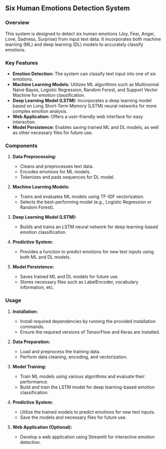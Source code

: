 ## Six Human Emotions Detection System

### Overview
This system is designed to detect six human emotions (Joy, Fear, Anger, Love, Sadness, Surprise) from input text data. It incorporates both machine learning (ML) and deep learning (DL) models to accurately classify emotions.

### Key Features
- **Emotion Detection:** The system can classify text input into one of six emotions.
- **Machine Learning Models:** Utilizes ML algorithms such as Multinomial Naive Bayes, Logistic Regression, Random Forest, and Support Vector Machine for emotion classification.
- **Deep Learning Model (LSTM):** Incorporates a deep learning model based on Long Short-Term Memory (LSTM) neural networks for more complex emotion analysis.
- **Web Application:** Offers a user-friendly web interface for easy interaction.
- **Model Persistence:** Enables saving trained ML and DL models, as well as other necessary files for future use.

### Components
1. **Data Preprocessing:**
   - Cleans and preprocesses text data.
   - Encodes emotions for ML models.
   - Tokenizes and pads sequences for DL model.

2. **Machine Learning Models:**
   - Trains and evaluates ML models using TF-IDF vectorization.
   - Selects the best-performing model (e.g., Logistic Regression or Random Forest).

3. **Deep Learning Model (LSTM):**
   - Builds and trains an LSTM neural network for deep learning-based emotion classification.

4. **Predictive System:**
   - Provides a function to predict emotions for new text inputs using both ML and DL models.

5. **Model Persistence:**
   - Saves trained ML and DL models for future use.
   - Stores necessary files such as LabelEncoder, vocabulary information, etc.

### Usage
1. **Installation:**
   - Install required dependencies by running the provided installation commands.
   - Ensure the required versions of TensorFlow and Keras are installed.

2. **Data Preparation:**
   - Load and preprocess the training data.
   - Perform data cleaning, encoding, and vectorization.

3. **Model Training:**
   - Train ML models using various algorithms and evaluate their performance.
   - Build and train the LSTM model for deep learning-based emotion classification.

4. **Predictive System:**
   - Utilize the trained models to predict emotions for new text inputs.
   - Save the models and necessary files for future use.

5. **Web Application (Optional):**
   - Develop a web application using Streamlit for interactive emotion detection.
